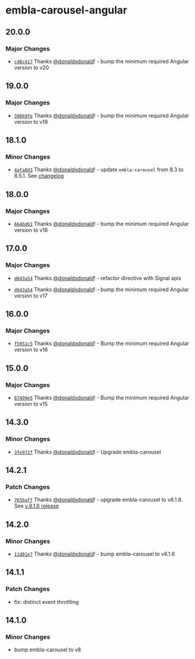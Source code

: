 # embla-carousel-angular

## 20.0.0

### Major Changes

- [`c48c417`](https://github.com/donaldxdonald/embla-carousel-angular/commit/c48c417bfe46bdb526e7781df0916e47a5fe462a) Thanks [@donaldxdonald](https://github.com/donaldxdonald)! - bump the minimum required Angular version to v20

## 19.0.0

### Major Changes

- [`38669fe`](https://github.com/donaldxdonald/embla-carousel-angular/commit/38669fe11c06fd8831e6704474e5f37c94498937) Thanks [@donaldxdonald](https://github.com/donaldxdonald)! - bump the minimum required Angular version to v19

## 18.1.0

### Minor Changes

- [`4afa8d3`](https://github.com/donaldxdonald/embla-carousel-angular/commit/4afa8d3b1455e1920f5f8a64f52a9848ebd6ca1c) Thanks [@donaldxdonald](https://github.com/donaldxdonald)! - update `embla-carousel` from 8.3 to 8.5.1. See [changelog](https://github.com/davidjerleke/embla-carousel/releases)

## 18.0.0

### Major Changes

- [`664bd61`](https://github.com/donaldxdonald/embla-carousel-angular/commit/664bd61de215e4c03c6b98131782775659680777) Thanks [@donaldxdonald](https://github.com/donaldxdonald)! - bump the minimum required Angular version to v18

## 17.0.0

### Major Changes

- [`d643a54`](https://github.com/donaldxdonald/embla-carousel-angular/commit/d643a54d788c54207b1fc50f32614000b2aa0f48) Thanks [@donaldxdonald](https://github.com/donaldxdonald)! - refactor directive with Signal apis

- [`d643a54`](https://github.com/donaldxdonald/embla-carousel-angular/commit/d643a54d788c54207b1fc50f32614000b2aa0f48) Thanks [@donaldxdonald](https://github.com/donaldxdonald)! - bump the minimum required Angular version to v17

## 16.0.0

### Major Changes

- [`f5951c5`](https://github.com/donaldxdonald/embla-carousel-angular/commit/f5951c56d39d4321c860fc70a09b7d29e0790085) Thanks [@donaldxdonald](https://github.com/donaldxdonald)! - Bump the minimum required Angular version to v16

## 15.0.0

### Major Changes

- [`87499e5`](https://github.com/donaldxdonald/embla-carousel-angular/commit/87499e5e798d30f959d6a64a13b726c2cc91c4e5) Thanks [@donaldxdonald](https://github.com/donaldxdonald)! - Bump the minimum required Angular version to v15

## 14.3.0

### Minor Changes

- [`3fe972f`](https://github.com/donaldxdonald/embla-carousel-angular/commit/3fe972f64e212f8a5e05bba8cade5bd0710562bd) Thanks [@donaldxdonald](https://github.com/donaldxdonald)! - Upgrade embla-carousel

## 14.2.1

### Patch Changes

- [`765baff`](https://github.com/donaldxdonald/embla-carousel-angular/commit/765baff86fd598807865c9f60abfc8d8e19657a0) Thanks [@donaldxdonald](https://github.com/donaldxdonald)! - upgrade embla-carousel to v8.1.8. See [v.8.1.6 release](https://github.com/davidjerleke/embla-carousel/releases/tag/v8.1.6)

## 14.2.0

### Minor Changes

- [`11d01e7`](https://github.com/donaldxdonald/embla-carousel-angular/commit/11d01e7db9d6cc7c976c7f925b4e060a1b34ff0f) Thanks [@donaldxdonald](https://github.com/donaldxdonald)! - bump embla-carousel to v8.1.6

## 14.1.1

### Patch Changes

- fix: distinct event throttling

## 14.1.0

### Minor Changes

- bump embla-carousel to v8

